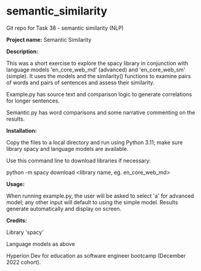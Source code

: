 # semantic_similarity
Git repo for Task 38 - semantic similarity (NLP)

**Project name:** Semantic Similarity

**Description:**

This was a short exercise to explore the spacy library in conjunction with language models 'en_core_web_md' (advanced) and 'en_core_web_sm' (simple).  It uses
the models and the similarity() functions to examine pairs of words and pairs of sentences and assess their similarity.

Example.py has source text and comparison logic to generate correlations for longer sentences.

Semantic.py has word comparisons and some narrative commenting on the results.

**Installation:**

Copy the files to a local directory and run using Python 3.11; make sure library spacy and language models are available.

Use this command line to download libraries if necessary:

python -m spacy download <library name, eg. en_core_web_md>

**Usage:**

When running example.py, the user will be asked to select 'a' for advanced model; any other input will default to using the simple model.
Results generate automatically and display on screen.

**Credits:**

Library 'spacy'

Language models as above

Hyperion Dev for education as software engineer bootcamp (December 2022 cohort).
